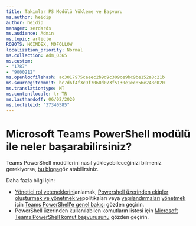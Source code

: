 ```yaml
---
title: Takımlar PS Modülü Yükleme ve Başvuru
ms.author: heidip
author: heidip
manager: serdards
ms.audience: Admin
ms.topic: article
ROBOTS: NOINDEX, NOFOLLOW
localization_priority: Normal
ms.collection: Adm_O365
ms.custom:
- "1787"
- "9000212"
ms.openlocfilehash: ac3017975caeec2b9d9c309ce9bc9be152a8c21b
ms.sourcegitcommit: bc7d6f4f3c9f7060d073f5130e1ec856e248d020
ms.translationtype: MT
ms.contentlocale: tr-TR
ms.lasthandoff: 06/02/2020
ms.locfileid: "37340585"
---
```

# <a name="what-you-can-accomplish-with-microsoft-teams-powershell-module"></a>Microsoft Teams PowerShell modülü ile neler başarabilirsiniz?

Teams PowerShell modüllerini nasıl yükleyebileceğinizi bilmeniz gerekiyorsa, [bu bloga](https://blogs.technet.microsoft.com/skypehybridguy/2017/11/07/microsoft-teams-powershell-support/)göz atabilirsiniz.

Daha fazla bilgi için:

- [Yönetici rol yeteneklerini](https://docs.microsoft.com/MicrosoftTeams/using-admin-roles)anlamak, [Powershell üzerinden ekipler oluşturmak ve yönetmek ve](https://docs.microsoft.com/MicrosoftTeams/teams-powershell-overview#creating-and-managing-teams-via-powershell)politikaları veya [yapılandırmaları](https://docs.microsoft.com/MicrosoftTeams/teams-powershell-overview#managing-configurations-via-powershell) [yönetmek](https://docs.microsoft.com/MicrosoftTeams/teams-powershell-overview#managing-policies-via-powershell) için [Teams PowerShell'e genel bakışı](https://docs.microsoft.com/MicrosoftTeams/teams-powershell-overview) gözden geçirin. 
- PowerShell üzerinden kullanılabilen komutların listesi için [Microsoft Teams PowerShell komut başvurusunu](https://docs.microsoft.com/powershell/module/teams/?view=teams-ps) gözden geçirin. 
